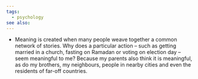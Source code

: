 ```yaml
---
tags:
  - psychology
see also:
---
```

- Meaning is created when many people weave together a common network of stories. Why does a particular action – such as getting married in a church, fasting on Ramadan or voting on election day – seem meaningful to me? Because my parents also think it is meaningful, as do my brothers, my neighbours, people in nearby cities and even the residents of far-off countries.